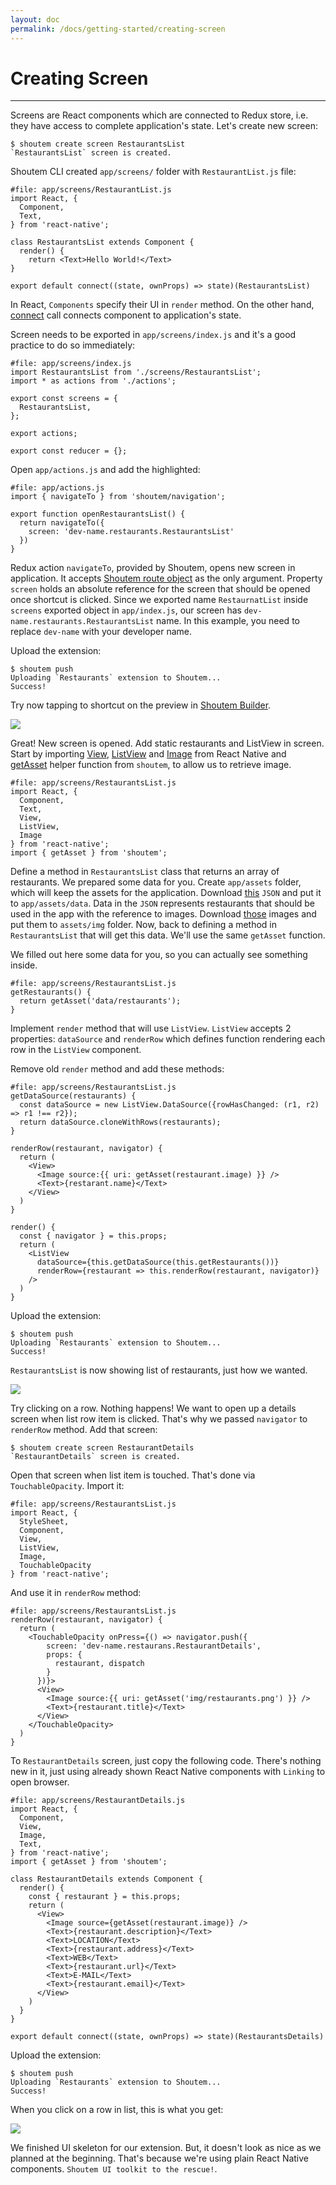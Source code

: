 ```yaml
---
layout: doc
permalink: /docs/getting-started/creating-screen
---
```


# Creating Screen
<hr />

Screens are React components which are connected to Redux store, i.e. they have access to complete application's state. Let's create new screen:

```ShellSession
$ shoutem create screen RestaurantsList
`RestaurantsList` screen is created.
```

Shoutem CLI created `app/screens/` folder with `RestaurantList.js` file:

```javascript{2}
#file: app/screens/RestaurantList.js
import React, {
  Component,
  Text,
} from 'react-native';

class RestaurantsList extends Component {
  render() {
    return <Text>Hello World!</Text>
}

export default connect((state, ownProps) => state)(RestaurantsList)
```

In React, `Components` specify their UI in `render` method. On the other hand, [connect](https://github.com/reactjs/react-redux/blob/master/docs/api.md#connectmapstatetoprops-mapdispatchtoprops-mergeprops-options) call connects component to application's state.

Screen needs to be exported in `app/screens/index.js` and it's a good practice to do so immediately:

```javascript{1,4-6}
#file: app/screens/index.js
import RestaurantsList from './screens/RestaurantsList';
import * as actions from './actions';

export const screens = {
  RestaurantsList,
};

export actions;

export const reducer = {};
```

Open `app/actions.js` and add the highlighted:

```javascript{1-7}
#file: app/actions.js
import { navigateTo } from 'shoutem/navigation';

export function openRestaurantsList() {
  return navigateTo({
    screen: 'dev-name.restaurants.RestaurantsList'
  })
}
```

Redux action `navigateTo`, provided by Shoutem, opens new screen in application. It accepts [Shoutem route object](/docs/coming-soon) as the only argument. Property `screen` holds an absolute reference for the screen that should be opened once shortcut is clicked. Since we exported name `RestaurnatList` inside `screens` exported object in `app/index.js`, our screen has `dev-name.restaurants.RestaurantsList` name. In this example, you need to replace `dev-name` with your developer name.

Upload the extension:

```ShellSession
$ shoutem push
Uploading `Restaurants` extension to Shoutem...
Success!
```

Try now tapping to shortcut on the preview in [Shoutem Builder](/docs/coming-soon). 

<p class="image">
<img src='{{ site.baseurl }}/img/getting-started/extension-hello-world.png'/>
</p>

Great! New screen is opened. Add static restaurants and ListView in screen. Start by importing [View](/docs/coming-soon), [ListView](/docs/coming-soon) and [Image](/docs/coming-soon) from React Native and [getAsset](/docs/coming-soon) helper function from `shoutem`, to allow us to retrieve image.

```javascript{4-6,8}
#file: app/screens/RestaurantsList.js
import React, {
  Component,
  Text,
  View,
  ListView,
  Image
} from 'react-native';
import { getAsset } from 'shoutem';
```

Define a method in `RestaurantsList` class that returns an array of restaurants. We prepared some data for you. Create `app/assets` folder, which will keep the assets for the application. Download [this](/docs/coming-soon) `JSON` and put it to `app/assets/data`. Data in the `JSON` represents restaurants that should be used in the app with the reference to images. Download [those](/docs/coming-soon) images and put them to `assets/img` folder. Now, back to defining a method in `RestaurantsList` that will get this data. We'll use the same `getAsset` function.


We filled out here some data for you, so you can actually see something inside.

```javascript{1-3}
#file: app/screens/RestaurantsList.js
getRestaurants() {
  return getAsset('data/restaurants');
}
```

Implement `render` method that will use `ListView`. `ListView` accepts 2 properties: `dataSource` and `renderRow` which defines function rendering each row in the `ListView` component.

Remove old `render` method and add these methods:

```JSX{1-13,16-22}
#file: app/screens/RestaurantsList.js
getDataSource(restaurants) {
  const dataSource = new ListView.DataSource({rowHasChanged: (r1, r2) => r1 !== r2});
  return dataSource.cloneWithRows(restaurants);
}

renderRow(restaurant, navigator) {
  return (
    <View>
      <Image source:{{ uri: getAsset(restaurant.image) }} />
      <Text>{restarant.name}</Text>
    </View>
  )
}

render() {
  const { navigator } = this.props;
  return (
    <ListView
      dataSource={this.getDataSource(this.getRestaurants())}
      renderRow={restaurant => this.renderRow(restaurant, navigator)}
    />
  )
}
```

Upload the extension:

```ShellSession
$ shoutem push
Uploading `Restaurants` extension to Shoutem...
Success!
```

`RestaurantsList` is now showing list of restaurants, just how we wanted.

<p class="image">
<img src='{{ site.baseurl }}/img/getting-started/extension-plain-list.png'/>
</p>

Try clicking on a row. Nothing happens! We want to open up a details screen when list row item is clicked. That's why we passed `navigator` to `renderRow` method. Add that screen:

```ShellSession
$ shoutem create screen RestaurantDetails
`RestaurantDetails` screen is created.
```

Open that screen when list item is touched. That's done via `TouchableOpacity`. Import it:

```javascript{7-8}
#file: app/screens/RestaurantsList.js
import React, {
  StyleSheet,
  Component,
  View,
  ListView,
  Image,
  TouchableOpacity
} from 'react-native';
```

And use it in `renderRow` method:

```JSX{3-14}
#file: app/screens/RestaurantsList.js
renderRow(restaurant, navigator) {
  return (
    <TouchableOpacity onPress={() => navigator.push({
        screen: 'dev-name.restaurans.RestaurantDetails',
        props: {
          restaurant, dispatch
        }
      })}>
      <View>
        <Image source:{{ uri: getAsset('img/restaurants.png') }} />
        <Text>{restaurant.title}</Text>
      </View>
    </TouchableOpacity>
  )
}
```

To `RestaurantDetails` screen, just copy the following code. There's nothing new in it, just using already shown React Native components with `Linking` to open browser.

```JSX
#file: app/screens/RestaurantDetails.js
import React, {
  Component,
  View,
  Image,
  Text,
} from 'react-native';
import { getAsset } from 'shoutem';

class RestaurantDetails extends Component {
  render() {
    const { restaurant } = this.props;
    return (
      <View>
        <Image source={getAsset(restaurant.image)} />
        <Text>{restaurant.description}</Text>
        <Text>LOCATION</Text>
        <Text>{restaurant.address}</Text>
        <Text>WEB</Text>
        <Text>{restaurant.url}</Text>
        <Text>E-MAIL</Text>
        <Text>{restaurant.email}</Text>
      </View>
    )
  }
}

export default connect((state, ownProps) => state)(RestaurantsDetails)
```

Upload the extension:

```ShellSession
$ shoutem push
Uploading `Restaurants` extension to Shoutem...
Success!
```

When you click on a row in list, this is what you get:

<p class="image">
<img src='{{ site.baseurl }}/img/getting-started/extension-plain-details.png'/>
</p>

We finished UI skeleton for our extension. But, it doesn't look as nice as we planned at the beginning. That's because we're using plain React Native components. `Shoutem UI toolkit to the rescue!`.
